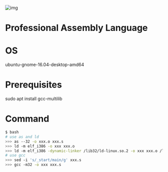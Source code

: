 ![img](http://ecx.images-amazon.com/images/I/51AH1J4Wo9L._SX394_BO1,204,203,200_.jpg)
# Professional Assembly Language

# OS 
ubuntu-gnome-16.04-desktop-amd64
# Prerequisites
sudo apt install gcc-multilib

# Command
```bash
$ bash
# use as and ld
>>> as --32 -o xxx.o xxx.s
>>> ld -m elf_i386 -o xxx xxx.o
>>> ld -m elf_i386 -dynamic-linker /lib32/ld-linux.so.2 -o xxx xxx.o /lib32/libc.so.6
# use gcc
>>> sed -i 's/_start/main/g' xxx.s
>>> gcc -m32 -o xxx xxx.s
```
